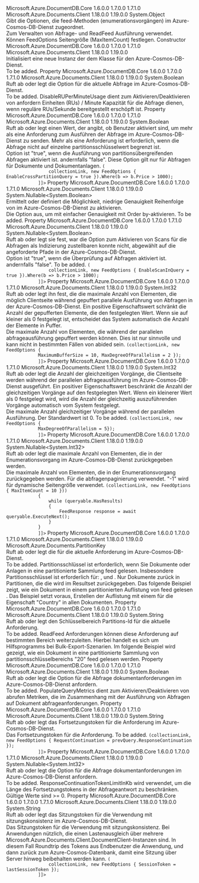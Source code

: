 <Type Name="FeedOptions" FullName="Microsoft.Azure.Documents.Client.FeedOptions">
  <TypeSignature Language="C#" Value="public sealed class FeedOptions" />
  <TypeSignature Language="ILAsm" Value=".class public auto ansi sealed beforefieldinit FeedOptions extends System.Object" />
  <TypeSignature Language="DocId" Value="T:Microsoft.Azure.Documents.Client.FeedOptions" />
  <TypeSignature Language="VB.NET" Value="Public NotInheritable Class FeedOptions" />
  <TypeSignature Language="F#" Value="type FeedOptions = class" />
  <AssemblyInfo>
    <AssemblyName>Microsoft.Azure.DocumentDB.Core</AssemblyName>
    <AssemblyVersion>1.6.0.0</AssemblyVersion>
    <AssemblyVersion>1.7.0.0</AssemblyVersion>
    <AssemblyVersion>1.7.1.0</AssemblyVersion>
  </AssemblyInfo>
  <AssemblyInfo>
    <AssemblyName>Microsoft.Azure.Documents.Client</AssemblyName>
    <AssemblyVersion>1.18.0.0</AssemblyVersion>
    <AssemblyVersion>1.19.0.0</AssemblyVersion>
  </AssemblyInfo>
  <Base>
    <BaseTypeName>System.Object</BaseTypeName>
  </Base>
  <Interfaces />
  <Docs>
    <summary>
            Gibt die Optionen, die feed-Methoden (enumerationsvorgängen) im Azure-Cosmos-DB-Dienst zugeordnet.
            </summary>
    <remarks>
            Zum Verwalten von Abfrage- und ReadFeed Ausführung verwendet. Können FeedOptions Seitengröße (MaxItemCount) festlegen.
            </remarks>
  </Docs>
  <Members>
    <Member MemberName=".ctor">
      <MemberSignature Language="C#" Value="public FeedOptions ();" />
      <MemberSignature Language="ILAsm" Value=".method public hidebysig specialname rtspecialname instance void .ctor() cil managed" />
      <MemberSignature Language="DocId" Value="M:Microsoft.Azure.Documents.Client.FeedOptions.#ctor" />
      <MemberSignature Language="VB.NET" Value="Public Sub New ()" />
      <MemberType>Constructor</MemberType>
      <AssemblyInfo>
        <AssemblyName>Microsoft.Azure.DocumentDB.Core</AssemblyName>
        <AssemblyVersion>1.6.0.0</AssemblyVersion>
        <AssemblyVersion>1.7.0.0</AssemblyVersion>
        <AssemblyVersion>1.7.1.0</AssemblyVersion>
      </AssemblyInfo>
      <AssemblyInfo>
        <AssemblyName>Microsoft.Azure.Documents.Client</AssemblyName>
        <AssemblyVersion>1.18.0.0</AssemblyVersion>
        <AssemblyVersion>1.19.0.0</AssemblyVersion>
      </AssemblyInfo>
      <Parameters />
      <Docs>
        <summary>
            Initialisiert eine neue Instanz der dem <see cref="T:Microsoft.Azure.Documents.Client.FeedOptions" /> Klasse für den Azure-Cosmos-DB-Dienst.
            </summary>
        <remarks>To be added.</remarks>
      </Docs>
    </Member>
    <Member MemberName="DisableRUPerMinuteUsage">
      <MemberSignature Language="C#" Value="public bool DisableRUPerMinuteUsage { get; set; }" />
      <MemberSignature Language="ILAsm" Value=".property instance bool DisableRUPerMinuteUsage" />
      <MemberSignature Language="DocId" Value="P:Microsoft.Azure.Documents.Client.FeedOptions.DisableRUPerMinuteUsage" />
      <MemberSignature Language="VB.NET" Value="Public Property DisableRUPerMinuteUsage As Boolean" />
      <MemberSignature Language="F#" Value="member this.DisableRUPerMinuteUsage : bool with get, set" Usage="Microsoft.Azure.Documents.Client.FeedOptions.DisableRUPerMinuteUsage" />
      <MemberType>Property</MemberType>
      <AssemblyInfo>
        <AssemblyName>Microsoft.Azure.DocumentDB.Core</AssemblyName>
        <AssemblyVersion>1.6.0.0</AssemblyVersion>
        <AssemblyVersion>1.7.0.0</AssemblyVersion>
        <AssemblyVersion>1.7.1.0</AssemblyVersion>
      </AssemblyInfo>
      <AssemblyInfo>
        <AssemblyName>Microsoft.Azure.Documents.Client</AssemblyName>
        <AssemblyVersion>1.18.0.0</AssemblyVersion>
        <AssemblyVersion>1.19.0.0</AssemblyVersion>
      </AssemblyInfo>
      <ReturnValue>
        <ReturnType>System.Boolean</ReturnType>
      </ReturnValue>
      <Docs>
        <summary>
            Ruft ab oder legt die <see cref="P:Microsoft.Azure.Documents.Client.FeedOptions.DisableRUPerMinuteUsage" /> Option für die aktuelle Abfrage im Azure-Cosmos-DB-Dienst.
            </summary>
        <value>To be added.</value>
        <remarks>
          <para> 
            DisableRUPerMinuteUsage dient zum Aktivieren/Deaktivieren von anfordern Einheiten (RUs) / Minute Kapazität für die Abfrage dienen, wenn reguläre RUs/Sekunde bereitgestellt erschöpft ist.
            </para>
        </remarks>
      </Docs>
    </Member>
    <Member MemberName="EnableCrossPartitionQuery">
      <MemberSignature Language="C#" Value="public bool EnableCrossPartitionQuery { get; set; }" />
      <MemberSignature Language="ILAsm" Value=".property instance bool EnableCrossPartitionQuery" />
      <MemberSignature Language="DocId" Value="P:Microsoft.Azure.Documents.Client.FeedOptions.EnableCrossPartitionQuery" />
      <MemberSignature Language="VB.NET" Value="Public Property EnableCrossPartitionQuery As Boolean" />
      <MemberSignature Language="F#" Value="member this.EnableCrossPartitionQuery : bool with get, set" Usage="Microsoft.Azure.Documents.Client.FeedOptions.EnableCrossPartitionQuery" />
      <MemberType>Property</MemberType>
      <AssemblyInfo>
        <AssemblyName>Microsoft.Azure.DocumentDB.Core</AssemblyName>
        <AssemblyVersion>1.6.0.0</AssemblyVersion>
        <AssemblyVersion>1.7.0.0</AssemblyVersion>
        <AssemblyVersion>1.7.1.0</AssemblyVersion>
      </AssemblyInfo>
      <AssemblyInfo>
        <AssemblyName>Microsoft.Azure.Documents.Client</AssemblyName>
        <AssemblyVersion>1.18.0.0</AssemblyVersion>
        <AssemblyVersion>1.19.0.0</AssemblyVersion>
      </AssemblyInfo>
      <ReturnValue>
        <ReturnType>System.Boolean</ReturnType>
      </ReturnValue>
      <Docs>
        <summary>
            Ruft ab oder legt einen Wert, der angibt, ob Benutzer aktiviert sind, um mehr als eine Anforderung zum Ausführen der Abfrage im Azure-Cosmos-DB-Dienst zu senden. Mehr als eine Anforderung ist erforderlich, wenn die Abfrage nicht auf einzelne partitionsschlüsselwert begrenzt ist.
            </summary>
        <value>
            Option ist "true", wenn die Ausführung von partitionsübergreifenden Abfragen aktiviert ist. andernfalls "false".
            </value>
        <remarks>
          <para>
            Diese Option gilt nur für Abfragen für Dokumente und Dokumentanlagen.
            </para>
        </remarks>
        <example>
          <code language="c#"><![CDATA[
            // Enable cross partition query.
            var queryable = client.CreateDocumentQuery<Book>(
                collectionLink, new FeedOptions { EnableCrossPartitionQuery = true }).Where(b => b.Price > 1000);
            ]]></code>
        </example>
      </Docs>
    </Member>
    <Member MemberName="EnableLowPrecisionOrderBy">
      <MemberSignature Language="C#" Value="public Nullable&lt;bool&gt; EnableLowPrecisionOrderBy { get; set; }" />
      <MemberSignature Language="ILAsm" Value=".property instance valuetype System.Nullable`1&lt;bool&gt; EnableLowPrecisionOrderBy" />
      <MemberSignature Language="DocId" Value="P:Microsoft.Azure.Documents.Client.FeedOptions.EnableLowPrecisionOrderBy" />
      <MemberSignature Language="VB.NET" Value="Public Property EnableLowPrecisionOrderBy As Nullable(Of Boolean)" />
      <MemberSignature Language="F#" Value="member this.EnableLowPrecisionOrderBy : Nullable&lt;bool&gt; with get, set" Usage="Microsoft.Azure.Documents.Client.FeedOptions.EnableLowPrecisionOrderBy" />
      <MemberType>Property</MemberType>
      <AssemblyInfo>
        <AssemblyName>Microsoft.Azure.DocumentDB.Core</AssemblyName>
        <AssemblyVersion>1.6.0.0</AssemblyVersion>
        <AssemblyVersion>1.7.0.0</AssemblyVersion>
        <AssemblyVersion>1.7.1.0</AssemblyVersion>
      </AssemblyInfo>
      <AssemblyInfo>
        <AssemblyName>Microsoft.Azure.Documents.Client</AssemblyName>
        <AssemblyVersion>1.18.0.0</AssemblyVersion>
        <AssemblyVersion>1.19.0.0</AssemblyVersion>
      </AssemblyInfo>
      <ReturnValue>
        <ReturnType>System.Nullable&lt;System.Boolean&gt;</ReturnType>
      </ReturnValue>
      <Docs>
        <summary>
            Ermittelt oder definiert die Möglichkeit, niedrige Genauigkeit Reihenfolge von im Azure-Cosmos-DB-Dienst zu aktivieren.
            </summary>
        <value>
            Die Option aus, um mit einfacher Genauigkeit mit Order by-aktivieren.
            </value>
        <remarks>To be added.</remarks>
      </Docs>
    </Member>
    <Member MemberName="EnableScanInQuery">
      <MemberSignature Language="C#" Value="public Nullable&lt;bool&gt; EnableScanInQuery { get; set; }" />
      <MemberSignature Language="ILAsm" Value=".property instance valuetype System.Nullable`1&lt;bool&gt; EnableScanInQuery" />
      <MemberSignature Language="DocId" Value="P:Microsoft.Azure.Documents.Client.FeedOptions.EnableScanInQuery" />
      <MemberSignature Language="VB.NET" Value="Public Property EnableScanInQuery As Nullable(Of Boolean)" />
      <MemberSignature Language="F#" Value="member this.EnableScanInQuery : Nullable&lt;bool&gt; with get, set" Usage="Microsoft.Azure.Documents.Client.FeedOptions.EnableScanInQuery" />
      <MemberType>Property</MemberType>
      <AssemblyInfo>
        <AssemblyName>Microsoft.Azure.DocumentDB.Core</AssemblyName>
        <AssemblyVersion>1.6.0.0</AssemblyVersion>
        <AssemblyVersion>1.7.0.0</AssemblyVersion>
        <AssemblyVersion>1.7.1.0</AssemblyVersion>
      </AssemblyInfo>
      <AssemblyInfo>
        <AssemblyName>Microsoft.Azure.Documents.Client</AssemblyName>
        <AssemblyVersion>1.18.0.0</AssemblyVersion>
        <AssemblyVersion>1.19.0.0</AssemblyVersion>
      </AssemblyInfo>
      <ReturnValue>
        <ReturnType>System.Nullable&lt;System.Boolean&gt;</ReturnType>
      </ReturnValue>
      <Docs>
        <summary>
            Ruft ab oder legt sie fest, war die Option zum Aktivieren von Scans für die Abfragen als Indizierung zustellbaren konnte nicht, abgewählt auf die angeforderte Pfade in der Azure-Cosmos-DB-Dienst.
            </summary>
        <value>
            Option ist "true", wenn die Überprüfung auf Abfragen aktiviert ist. andernfalls "false".
            </value>
        <remarks>To be added.</remarks>
        <example>
          <code language="c#"><![CDATA[
            // Enable scan when Range index is not specified.
            var queryable = client.CreateDocumentQuery<Book>(
                collectionLink, new FeedOptions { EnableScanInQuery = true }).Where(b => b.Price > 1000);
            ]]></code>
        </example>
      </Docs>
    </Member>
    <Member MemberName="MaxBufferedItemCount">
      <MemberSignature Language="C#" Value="public int MaxBufferedItemCount { get; set; }" />
      <MemberSignature Language="ILAsm" Value=".property instance int32 MaxBufferedItemCount" />
      <MemberSignature Language="DocId" Value="P:Microsoft.Azure.Documents.Client.FeedOptions.MaxBufferedItemCount" />
      <MemberSignature Language="VB.NET" Value="Public Property MaxBufferedItemCount As Integer" />
      <MemberSignature Language="F#" Value="member this.MaxBufferedItemCount : int with get, set" Usage="Microsoft.Azure.Documents.Client.FeedOptions.MaxBufferedItemCount" />
      <MemberType>Property</MemberType>
      <AssemblyInfo>
        <AssemblyName>Microsoft.Azure.DocumentDB.Core</AssemblyName>
        <AssemblyVersion>1.6.0.0</AssemblyVersion>
        <AssemblyVersion>1.7.0.0</AssemblyVersion>
        <AssemblyVersion>1.7.1.0</AssemblyVersion>
      </AssemblyInfo>
      <AssemblyInfo>
        <AssemblyName>Microsoft.Azure.Documents.Client</AssemblyName>
        <AssemblyVersion>1.18.0.0</AssemblyVersion>
        <AssemblyVersion>1.19.0.0</AssemblyVersion>
      </AssemblyInfo>
      <ReturnValue>
        <ReturnType>System.Int32</ReturnType>
      </ReturnValue>
      <Docs>
        <summary>
            Ruft ab oder legt ihn fest, die die maximale Anzahl von Elementen, die möglich Clientseite während gepuffert parallele Ausführung von Abfragen in der Azure-Cosmos-DB-Dienst. Ein positive Eigenschaftswert schränkt die Anzahl der gepufferten Elemente, die den festgelegten Wert. Wenn sie auf kleiner als 0 festgelegt ist, entscheidet das System automatisch die Anzahl der Elemente in Puffer.
            </summary>
        <value>
            Die maximale Anzahl von Elementen, die während der parallelen abfrageausführung gepuffert werden können.
            </value>
        <remarks>
            Dies ist nur sinnvolle und kann nicht in bestimmten Fällen von abided sein.
            </remarks>
        <example>
          <code language="c#"><![CDATA[
            var queryable = client.CreateDocumentQuery<Book>(collectionLink, new FeedOptions { 
            MaximumBufferSize = 10, MaxDegreeOfParallelism = 2 });
            ]]></code>
        </example>
      </Docs>
    </Member>
    <Member MemberName="MaxDegreeOfParallelism">
      <MemberSignature Language="C#" Value="public int MaxDegreeOfParallelism { get; set; }" />
      <MemberSignature Language="ILAsm" Value=".property instance int32 MaxDegreeOfParallelism" />
      <MemberSignature Language="DocId" Value="P:Microsoft.Azure.Documents.Client.FeedOptions.MaxDegreeOfParallelism" />
      <MemberSignature Language="VB.NET" Value="Public Property MaxDegreeOfParallelism As Integer" />
      <MemberSignature Language="F#" Value="member this.MaxDegreeOfParallelism : int with get, set" Usage="Microsoft.Azure.Documents.Client.FeedOptions.MaxDegreeOfParallelism" />
      <MemberType>Property</MemberType>
      <AssemblyInfo>
        <AssemblyName>Microsoft.Azure.DocumentDB.Core</AssemblyName>
        <AssemblyVersion>1.6.0.0</AssemblyVersion>
        <AssemblyVersion>1.7.0.0</AssemblyVersion>
        <AssemblyVersion>1.7.1.0</AssemblyVersion>
      </AssemblyInfo>
      <AssemblyInfo>
        <AssemblyName>Microsoft.Azure.Documents.Client</AssemblyName>
        <AssemblyVersion>1.18.0.0</AssemblyVersion>
        <AssemblyVersion>1.19.0.0</AssemblyVersion>
      </AssemblyInfo>
      <ReturnValue>
        <ReturnType>System.Int32</ReturnType>
      </ReturnValue>
      <Docs>
        <summary>
            Ruft ab oder legt die Anzahl der gleichzeitigen Vorgänge, die Clientseite werden während der parallelen abfrageausführung im Azure-Cosmos-DB-Dienst ausgeführt. Ein positiver Eigenschaftswert beschränkt die Anzahl der gleichzeitigen Vorgänge auf den festgelegten Wert. Wenn ein kleinerer Wert als 0 festgelegt wird, wird die Anzahl der gleichzeitig auszuführenden Vorgänge automatisch vom System festgelegt.
            </summary>
        <value>
            Die maximale Anzahl gleichzeitiger Vorgänge während der parallelen Ausführung. Der Standardwert ist 0.
            </value>
        <remarks>To be added.</remarks>
        <example>
          <code language="c#"><![CDATA[
            var queryable = client.CreateDocumentQuery<Book>(collectionLink, new FeedOptions { 
            MaxDegreeOfParallelism = 5});
            ]]></code>
        </example>
      </Docs>
    </Member>
    <Member MemberName="MaxItemCount">
      <MemberSignature Language="C#" Value="public Nullable&lt;int&gt; MaxItemCount { get; set; }" />
      <MemberSignature Language="ILAsm" Value=".property instance valuetype System.Nullable`1&lt;int32&gt; MaxItemCount" />
      <MemberSignature Language="DocId" Value="P:Microsoft.Azure.Documents.Client.FeedOptions.MaxItemCount" />
      <MemberSignature Language="VB.NET" Value="Public Property MaxItemCount As Nullable(Of Integer)" />
      <MemberSignature Language="F#" Value="member this.MaxItemCount : Nullable&lt;int&gt; with get, set" Usage="Microsoft.Azure.Documents.Client.FeedOptions.MaxItemCount" />
      <MemberType>Property</MemberType>
      <AssemblyInfo>
        <AssemblyName>Microsoft.Azure.DocumentDB.Core</AssemblyName>
        <AssemblyVersion>1.6.0.0</AssemblyVersion>
        <AssemblyVersion>1.7.0.0</AssemblyVersion>
        <AssemblyVersion>1.7.1.0</AssemblyVersion>
      </AssemblyInfo>
      <AssemblyInfo>
        <AssemblyName>Microsoft.Azure.Documents.Client</AssemblyName>
        <AssemblyVersion>1.18.0.0</AssemblyVersion>
        <AssemblyVersion>1.19.0.0</AssemblyVersion>
      </AssemblyInfo>
      <ReturnValue>
        <ReturnType>System.Nullable&lt;System.Int32&gt;</ReturnType>
      </ReturnValue>
      <Docs>
        <summary>
            Ruft ab oder legt die maximale Anzahl von Elementen, die in der Enumerationsvorgang im Azure-Cosmos-DB-Dienst zurückgegeben werden.
            </summary>
        <value>
            Die maximale Anzahl von Elementen, die in der Enumerationsvorgang zurückgegeben werden.
            </value>
        <remarks>
            Für die abfragenpaginierung verwendet.
            "-1" wird für dynamische Seitengröße verwendet.
            </remarks>
        <example>
          <code language="c#"><![CDATA[
            // Fetch query results 10 at a time.
            using (var queryable = client.CreateDocumentQuery<Book>(collectionLink, new FeedOptions { MaxItemCount = 10 }))
            {
                while (queryable.HasResults)
                {
                    FeedResponse<Book> response = await queryable.ExecuteNext<Book>();
                }
            }
            ]]></code>
        </example>
      </Docs>
    </Member>
    <Member MemberName="PartitionKey">
      <MemberSignature Language="C#" Value="public Microsoft.Azure.Documents.PartitionKey PartitionKey { get; set; }" />
      <MemberSignature Language="ILAsm" Value=".property instance class Microsoft.Azure.Documents.PartitionKey PartitionKey" />
      <MemberSignature Language="DocId" Value="P:Microsoft.Azure.Documents.Client.FeedOptions.PartitionKey" />
      <MemberSignature Language="VB.NET" Value="Public Property PartitionKey As PartitionKey" />
      <MemberSignature Language="F#" Value="member this.PartitionKey : Microsoft.Azure.Documents.PartitionKey with get, set" Usage="Microsoft.Azure.Documents.Client.FeedOptions.PartitionKey" />
      <MemberType>Property</MemberType>
      <AssemblyInfo>
        <AssemblyName>Microsoft.Azure.DocumentDB.Core</AssemblyName>
        <AssemblyVersion>1.6.0.0</AssemblyVersion>
        <AssemblyVersion>1.7.0.0</AssemblyVersion>
        <AssemblyVersion>1.7.1.0</AssemblyVersion>
      </AssemblyInfo>
      <AssemblyInfo>
        <AssemblyName>Microsoft.Azure.Documents.Client</AssemblyName>
        <AssemblyVersion>1.18.0.0</AssemblyVersion>
        <AssemblyVersion>1.19.0.0</AssemblyVersion>
      </AssemblyInfo>
      <ReturnValue>
        <ReturnType>Microsoft.Azure.Documents.PartitionKey</ReturnType>
      </ReturnValue>
      <Docs>
        <summary>
            Ruft ab oder legt die <see cref="P:Microsoft.Azure.Documents.Client.FeedOptions.PartitionKey" /> für die aktuelle Anforderung im Azure-Cosmos-DB-Dienst.
            </summary>
        <value>To be added.</value>
        <remarks>
          <para>
            Partitionsschlüssel ist erforderlich, wenn Sie Dokumente oder Anlagen in eine partitionierte Sammlung feed gelesen. Insbesondere Partitionsschlüssel ist erforderlich für: <see cref="M:Microsoft.Azure.Documents.Client.DocumentClient.ReadDocumentFeedAsync(System.String,Microsoft.Azure.Documents.Client.FeedOptions)" />, <see cref="M:Microsoft.Azure.Documents.Client.DocumentClient.ReadAttachmentFeedAsync(System.String,Microsoft.Azure.Documents.Client.FeedOptions)" /> und <see cref="M:Microsoft.Azure.Documents.Client.DocumentClient.ReadConflictFeedAsync(System.String,Microsoft.Azure.Documents.Client.FeedOptions)" />.  
            Nur Dokumente zurück in Partitionen, die die <see cref="P:Microsoft.Azure.Documents.Client.FeedOptions.PartitionKey" /> wird im Resultset zurückgegeben.
                </para>
        </remarks>
        <altmember cref="T:Microsoft.Azure.Documents.DocumentCollection" />
        <altmember cref="T:Microsoft.Azure.Documents.PartitionKeyDefinition" />
        <example>
            Das folgende Beispiel zeigt, wie ein Dokument in einem partitionierten Auflistung von feed gelesen <see cref="P:Microsoft.Azure.Documents.Client.FeedOptions.PartitionKey" />.
            Das Beispiel setzt voraus, Erstellen der Auflistung mit einem <see cref="T:Microsoft.Azure.Documents.PartitionKeyDefinition" /> für die Eigenschaft "Country" in allen Dokumenten.
            <code language="c#"><![CDATA[
            await client.ReadDocumentFeedAsync(
                collection.SelfLink, 
                new RequestOptions { PartitionKey = new PartitionKey("USA") } );
            ]]></code></example>
      </Docs>
    </Member>
    <Member MemberName="PartitionKeyRangeId">
      <MemberSignature Language="C#" Value="public string PartitionKeyRangeId { get; set; }" />
      <MemberSignature Language="ILAsm" Value=".property instance string PartitionKeyRangeId" />
      <MemberSignature Language="DocId" Value="P:Microsoft.Azure.Documents.Client.FeedOptions.PartitionKeyRangeId" />
      <MemberSignature Language="VB.NET" Value="Public Property PartitionKeyRangeId As String" />
      <MemberSignature Language="F#" Value="member this.PartitionKeyRangeId : string with get, set" Usage="Microsoft.Azure.Documents.Client.FeedOptions.PartitionKeyRangeId" />
      <MemberType>Property</MemberType>
      <AssemblyInfo>
        <AssemblyName>Microsoft.Azure.DocumentDB.Core</AssemblyName>
        <AssemblyVersion>1.6.0.0</AssemblyVersion>
        <AssemblyVersion>1.7.0.0</AssemblyVersion>
        <AssemblyVersion>1.7.1.0</AssemblyVersion>
      </AssemblyInfo>
      <AssemblyInfo>
        <AssemblyName>Microsoft.Azure.Documents.Client</AssemblyName>
        <AssemblyVersion>1.18.0.0</AssemblyVersion>
        <AssemblyVersion>1.19.0.0</AssemblyVersion>
      </AssemblyInfo>
      <ReturnValue>
        <ReturnType>System.String</ReturnType>
      </ReturnValue>
      <Docs>
        <summary>
            Ruft ab oder legt den Schlüsselbereich Partitions-Id für die aktuelle Anforderung.
            </summary>
        <value>To be added.</value>
        <remarks>
          <para>
            ReadFeed Anforderungen können diese Anforderung auf bestimmten Bereich weiterzuleiten.
            Hierbei handelt es sich um Hilfsprogramms bei Bulk-Export-Szenarien.
            </para>
        </remarks>
        <altmember cref="T:Microsoft.Azure.Documents.DocumentCollection" />
        <example>
            Im folgende Beispiel wird gezeigt, wie ein Dokument in eine partitionierte Sammlung von partitionsschlüsselbereichs "20" feed gelesen werden.
            <code language="c#"><![CDATA[
            await client.ReadDocumentFeedAsync(
                collection.SelfLink, 
                new RequestOptions { PartitionKeyRangeId = "20" } );
            ]]></code></example>
      </Docs>
    </Member>
    <Member MemberName="PopulateQueryMetrics">
      <MemberSignature Language="C#" Value="public bool PopulateQueryMetrics { get; set; }" />
      <MemberSignature Language="ILAsm" Value=".property instance bool PopulateQueryMetrics" />
      <MemberSignature Language="DocId" Value="P:Microsoft.Azure.Documents.Client.FeedOptions.PopulateQueryMetrics" />
      <MemberSignature Language="VB.NET" Value="Public Property PopulateQueryMetrics As Boolean" />
      <MemberSignature Language="F#" Value="member this.PopulateQueryMetrics : bool with get, set" Usage="Microsoft.Azure.Documents.Client.FeedOptions.PopulateQueryMetrics" />
      <MemberType>Property</MemberType>
      <AssemblyInfo>
        <AssemblyName>Microsoft.Azure.DocumentDB.Core</AssemblyName>
        <AssemblyVersion>1.6.0.0</AssemblyVersion>
        <AssemblyVersion>1.7.0.0</AssemblyVersion>
        <AssemblyVersion>1.7.1.0</AssemblyVersion>
      </AssemblyInfo>
      <AssemblyInfo>
        <AssemblyName>Microsoft.Azure.Documents.Client</AssemblyName>
        <AssemblyVersion>1.18.0.0</AssemblyVersion>
        <AssemblyVersion>1.19.0.0</AssemblyVersion>
      </AssemblyInfo>
      <ReturnValue>
        <ReturnType>System.Boolean</ReturnType>
      </ReturnValue>
      <Docs>
        <summary>
             Ruft ab oder legt die <see cref="P:Microsoft.Azure.Documents.Client.FeedOptions.PopulateQueryMetrics" /> Option für die Abfrage dokumentanforderungen im Azure-Cosmos-DB-Dienst anfordern.
            </summary>
        <value>To be added.</value>
        <remarks>
          <para> 
            PopulateQueryMetrics dient zum Aktivieren/Deaktivieren von abrufen Metriken, die im Zusammenhang mit der Ausführung von Abfragen auf Dokument abfrageanforderungen.
            </para>
        </remarks>
      </Docs>
    </Member>
    <Member MemberName="RequestContinuation">
      <MemberSignature Language="C#" Value="public string RequestContinuation { get; set; }" />
      <MemberSignature Language="ILAsm" Value=".property instance string RequestContinuation" />
      <MemberSignature Language="DocId" Value="P:Microsoft.Azure.Documents.Client.FeedOptions.RequestContinuation" />
      <MemberSignature Language="VB.NET" Value="Public Property RequestContinuation As String" />
      <MemberSignature Language="F#" Value="member this.RequestContinuation : string with get, set" Usage="Microsoft.Azure.Documents.Client.FeedOptions.RequestContinuation" />
      <MemberType>Property</MemberType>
      <AssemblyInfo>
        <AssemblyName>Microsoft.Azure.DocumentDB.Core</AssemblyName>
        <AssemblyVersion>1.6.0.0</AssemblyVersion>
        <AssemblyVersion>1.7.0.0</AssemblyVersion>
        <AssemblyVersion>1.7.1.0</AssemblyVersion>
      </AssemblyInfo>
      <AssemblyInfo>
        <AssemblyName>Microsoft.Azure.Documents.Client</AssemblyName>
        <AssemblyVersion>1.18.0.0</AssemblyVersion>
        <AssemblyVersion>1.19.0.0</AssemblyVersion>
      </AssemblyInfo>
      <ReturnValue>
        <ReturnType>System.String</ReturnType>
      </ReturnValue>
      <Docs>
        <summary>
            Ruft ab oder legt das Fortsetzungstoken für die Anforderung im Azure-Cosmos-DB-Dienst.
            </summary>
        <value>
            Das Fortsetzungstoken für die Anforderung.
            </value>
        <remarks>To be added.</remarks>
        <example>
          <code language="c#"><![CDATA[
            // Resume query execution using the continuation from the previous query
            var queryable = client.CreateDocumentQuery<Book>(collectionLink, new FeedOptions { RequestContinuation = prevQuery.ResponseContinuation });
            ]]></code>
        </example>
      </Docs>
    </Member>
    <Member MemberName="ResponseContinuationTokenLimitInKb">
      <MemberSignature Language="C#" Value="public Nullable&lt;int&gt; ResponseContinuationTokenLimitInKb { get; set; }" />
      <MemberSignature Language="ILAsm" Value=".property instance valuetype System.Nullable`1&lt;int32&gt; ResponseContinuationTokenLimitInKb" />
      <MemberSignature Language="DocId" Value="P:Microsoft.Azure.Documents.Client.FeedOptions.ResponseContinuationTokenLimitInKb" />
      <MemberSignature Language="VB.NET" Value="Public Property ResponseContinuationTokenLimitInKb As Nullable(Of Integer)" />
      <MemberSignature Language="F#" Value="member this.ResponseContinuationTokenLimitInKb : Nullable&lt;int&gt; with get, set" Usage="Microsoft.Azure.Documents.Client.FeedOptions.ResponseContinuationTokenLimitInKb" />
      <MemberType>Property</MemberType>
      <AssemblyInfo>
        <AssemblyName>Microsoft.Azure.DocumentDB.Core</AssemblyName>
        <AssemblyVersion>1.6.0.0</AssemblyVersion>
        <AssemblyVersion>1.7.0.0</AssemblyVersion>
        <AssemblyVersion>1.7.1.0</AssemblyVersion>
      </AssemblyInfo>
      <AssemblyInfo>
        <AssemblyName>Microsoft.Azure.Documents.Client</AssemblyName>
        <AssemblyVersion>1.18.0.0</AssemblyVersion>
        <AssemblyVersion>1.19.0.0</AssemblyVersion>
      </AssemblyInfo>
      <ReturnValue>
        <ReturnType>System.Nullable&lt;System.Int32&gt;</ReturnType>
      </ReturnValue>
      <Docs>
        <summary>
             Ruft ab oder legt die <see cref="P:Microsoft.Azure.Documents.Client.FeedOptions.ResponseContinuationTokenLimitInKb" /> Option für die Abfrage dokumentanforderungen im Azure-Cosmos-DB-Dienst anfordern.
            </summary>
        <value>To be added.</value>
        <remarks>
          <para> 
            ResponseContinuationTokenLimitInKb wird verwendet, um die Länge des Fortsetzungstokens in der Abfrageantwort zu beschränken. Gültige Werte sind &gt;= 0.
            </para>
        </remarks>
      </Docs>
    </Member>
    <Member MemberName="SessionToken">
      <MemberSignature Language="C#" Value="public string SessionToken { get; set; }" />
      <MemberSignature Language="ILAsm" Value=".property instance string SessionToken" />
      <MemberSignature Language="DocId" Value="P:Microsoft.Azure.Documents.Client.FeedOptions.SessionToken" />
      <MemberSignature Language="VB.NET" Value="Public Property SessionToken As String" />
      <MemberSignature Language="F#" Value="member this.SessionToken : string with get, set" Usage="Microsoft.Azure.Documents.Client.FeedOptions.SessionToken" />
      <MemberType>Property</MemberType>
      <AssemblyInfo>
        <AssemblyName>Microsoft.Azure.DocumentDB.Core</AssemblyName>
        <AssemblyVersion>1.6.0.0</AssemblyVersion>
        <AssemblyVersion>1.7.0.0</AssemblyVersion>
        <AssemblyVersion>1.7.1.0</AssemblyVersion>
      </AssemblyInfo>
      <AssemblyInfo>
        <AssemblyName>Microsoft.Azure.Documents.Client</AssemblyName>
        <AssemblyVersion>1.18.0.0</AssemblyVersion>
        <AssemblyVersion>1.19.0.0</AssemblyVersion>
      </AssemblyInfo>
      <ReturnValue>
        <ReturnType>System.String</ReturnType>
      </ReturnValue>
      <Docs>
        <summary>
            Ruft ab oder legt das Sitzungstoken für die Verwendung mit sitzungskonsistenz im Azure-Cosmos-DB-Dienst.
            </summary>
        <value>
            Das Sitzungstoken für die Verwendung mit sitzungskonsistenz.
            </value>
        <remarks>
            Bei Anwendungen nützlich, die einen Lastenausgleich über mehrere Microsoft.Azure.Documents.Client.DocumentClient-Instanzen sind. In diesem Fall Roundtrip des Tokens aus Endbenutzer die Anwendung, und dann zurück zum Azure-Cosmos-Datenbank, damit eine Sitzung über Server hinweg beibehalten werden kann.
            </remarks>
        <example>
          <code language="c#"><![CDATA[
            var queryable = client.CreateDocumentQuery<Book>(
                collectionLink, new FeedOptions { SessionToken = lastSessionToken });
            ]]></code>
        </example>
      </Docs>
    </Member>
  </Members>
</Type>